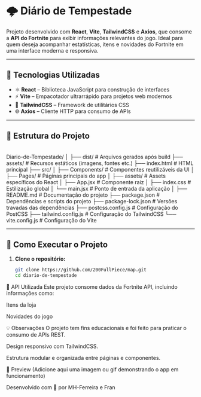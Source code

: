# 🌩️ Diário de Tempestade

Projeto desenvolvido com **React**, **Vite**, **TailwindCSS** e **Axios**, que consome a **API do Fortnite** para exibir informações relevantes do jogo. Ideal para quem deseja acompanhar estatísticas, itens e novidades do Fortnite em uma interface moderna e responsiva.

---

## 🧰 Tecnologias Utilizadas

- ⚛️ **React** – Biblioteca JavaScript para construção de interfaces
- ⚡ **Vite** – Empacotador ultrarrápido para projetos web modernos
- 🎨 **TailwindCSS** – Framework de utilitários CSS
- 🌐 **Axios** – Cliente HTTP para consumo de APIs

---

## 📁 Estrutura do Projeto
<br>
Diario-de-Tempestade/
│
├── dist/ # Arquivos gerados após build
├── assets/ # Recursos estáticos (imagens, fontes etc.)
├── index.html # HTML principal
├── src/
│ ├── Components/ # Componentes reutilizáveis da UI
│ ├── Pages/ # Páginas principais do app
│ ├── assets/ # Assets específicos do React
│ ├── App.jsx # Componente raiz
│ ├── index.css # Estilização global
│ └── main.jsx # Ponto de entrada da aplicação
│
├── README.md # Documentação do projeto
├── package.json # Dependências e scripts do projeto
├── package-lock.json # Versões travadas das dependências
├── postcss.config.js # Configuração do PostCSS
├── tailwind.config.js # Configuração do TailwindCSS
└── vite.config.js # Configuração do Vite
<br>


---

## 🚀 Como Executar o Projeto

1. **Clone o repositório:**
   ```bash
   git clone https://github.com/200FullPiece/map.git
   cd diario-de-tempestade

🔗 API Utilizada
Este projeto consome dados da Fortnite API, incluindo informações como:

Itens da loja

Novidades do jogo

💡 Observações
O projeto tem fins educacionais e foi feito para praticar o consumo de APIs REST.

Design responsivo com TailwindCSS.

Estrutura modular e organizada entre páginas e componentes.

📸 Preview
(Adicione aqui uma imagem ou gif demonstrando o app em funcionamento)

Desenvolvido com 💙 por MH-Ferreira e Fran
